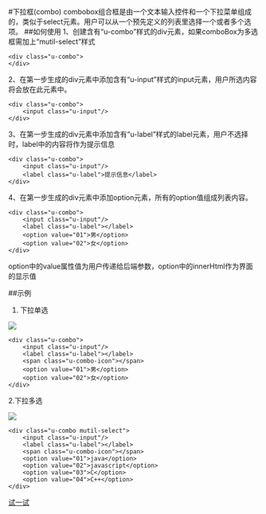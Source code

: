 
#下拉框(combo)
combobox组合框是由一个文本输入控件和一个下拉菜单组成的，类似于select元素。用户可以从一个预先定义的列表里选择一个或者多个选项。
##如何使用
1、创建含有“u-combo”样式的div元素，如果comboBox为多选框需加上“mutil-select”样式
	
	<div class="u-combo">
	</div>

2、在第一步生成的div元素中添加含有“u-input”样式的input元素，用户所选内容将会放在此元素中。

	<div class="u-combo">
		<input class="u-input"/>
	</div>

3、在第一步生成的div元素中添加含有“u-label”样式的label元素，用户不选择时，label中的内容将作为提示信息

	<div class="u-combo">
	    <input class="u-input"/>
	    <label class="u-label">提示信息</label>
	</div>
4、在第一步生成的div元素中添加option元素，所有的option值组成列表内容。

	<div class="u-combo">
	    <input class="u-input"/>
	    <label class="u-label"></label>
	    <option value="01">男</option>
	    <option value="02">女</option>
	</div>

option中的value属性值为用户传递给后端参数，option中的innerHtml作为界面的显示值

##示例
1.  下拉单选
  

![](../../static/plugins/img/combo1.png)
 

	<div class="u-combo">
	    <input class="u-input"/>
	    <label class="u-label"></label>
	    <span class="u-combo-icon"></span>
	    <option value="01">男</option>
	    <option value="02">女</option>
	</div>




2.下拉多选  

![](../../static/plugins/img/combo2.png)

	<div class="u-combo mutil-select">
	    <input class="u-input"/>
	    <label class="u-label"></label>
	    <span class="u-combo-icon"></span>
	    <option value="01">java</option>
	    <option value="02">javascript</option>
	    <option value="03">C</option>
	    <option value="04">C++</option>
	</div>


[试一试](http://iuap.yonyou.com/fe/demo/#/demos/ui/combobox "试一试")




